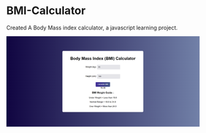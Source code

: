 # BMI-Calculator
Created A Body Mass index calculator, a javascript learning project.



![Alt text](https://github.com/AakarshAgrawal/BMI-Calculator/blob/764fae591d6d5a7c590edcfe5333abc962fe3de1/Screenshot%202025-08-21%20182531.png)

